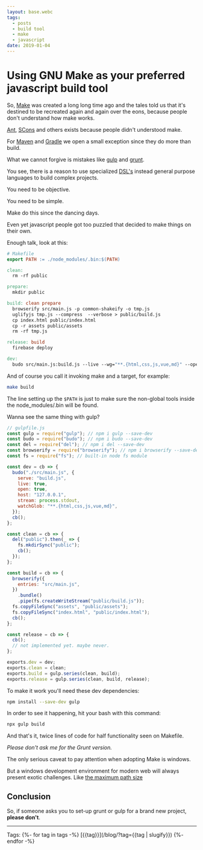 ```yaml
---
layout: base.webc
tags: 
  - posts
  - build tool
  - make
  - javascript
date: 2019-01-04
---
```

# Using GNU Make as your preferred javascript build tool

So, [Make](<https://en.wikipedia.org/wiki/Make_(software)>) was created a long
long time ago and the tales told us that it's destined to be recreated again
and again over the eons, because people don't understand how make works.

[Ant](https://ant.apache.org/), [SCons](https://en.wikipedia.org/wiki/SCons)
and others exists because people didn't understood make.

For [Maven](https://maven.apache.org/) and [Gradle](https://gradle.org/)
we open a small exception since they do more than build.

What we cannot forgive is mistakes like [gulp](https://gulpjs.com/) and
[grunt](https://gruntjs.com/).

You see, there is a reason to use specialized
[DSL's](https://en.wikipedia.org/wiki/Domain-specific_language) instead general
purpose languages to build complex projects.

You need to be objective.

You need to be simple.

Make do this since the dancing days.

Even yet javascript people got too puzzled that decided to make things
on their own.

Enough talk, look at this:

```makefile
# Makefile
export PATH := ./node_modules/.bin:$(PATH)

clean:
  rm -rf public

prepare:
  mkdir public

build: clean prepare
  browserify src/main.js -p common-shakeify -o tmp.js
  uglifyjs tmp.js --compress  --verbose > public/build.js
  cp index.html public/index.html
  cp -r assets public/assets
  rm -rf tmp.js

release: build
  firebase deploy

dev:
  budo src/main.js:build.js --live --wg="**.{html,css,js,vue,md}" --open -H 127.0.0.1
```

And of course you call it invoking make and a target, for example:

```bash
make build
```

The line setting up the `$PATH` is just to make sure the non-global tools
inside the node_modules/.bin will be found.

Wanna see the same thing with gulp?

```javascript
// gulpfile.js
const gulp = require("gulp"); // npm i gulp --save-dev
const budo = require("budo"); // npm i budo --save-dev
const del = require("del"); // npm i del --save-dev
const browserify = require("browserify"); // npm i browserify --save-dev
const fs = require("fs"); // built-in node fs module

const dev = cb => {
  budo("./src/main.js", {
    serve: "build.js",
    live: true,
    open: true,
    host: "127.0.0.1",
    stream: process.stdout,
    watchGlob: "**.{html,css,js,vue,md}",
  });
  cb();
};

const clean = cb => {
  del("public").then(_ => {
    fs.mkdirSync("public");
    cb();
  });
};

const build = cb => {
  browserify({
    entries: "src/main.js",
  })
    .bundle()
    .pipe(fs.createWriteStream("public/build.js"));
  fs.copyFileSync("assets", "public/assets");
  fs.copyFileSync("index.html", "public/index.html");
  cb();
};

const release = cb => {
  cb();
  // not implemented yet. maybe never.
};

exports.dev = dev;
exports.clean = clean;
exports.build = gulp.series(clean, build);
exports.release = gulp.series(clean, build, release);
```

To make it work you'll need these dev dependencies:

```bash
npm install --save-dev gulp
```

In order to see it happening, hit your bash with this command:

```bash
npx gulp build
```

And that's it, twice lines of code for half functionality seen on Makefile.

_Please don't ask me for the Grunt version._

The only serious caveat to pay attention when adopting Make is windows.

But a windows development environment for modern web will always present exotic
challenges. Like
[the maximum path size](https://docs.microsoft.com/en-us/windows/desktop/fileio/naming-a-file#maximum-path-length-limitation)

## Conclusion

So, if someone asks you to set-up grunt or gulp for a brand new project,
**please don't**.

---
Tags:
{%- for tag in tags -%}
[{{tag}}](/blog/?tag={{tag | slugify}})
{%- endfor -%}
